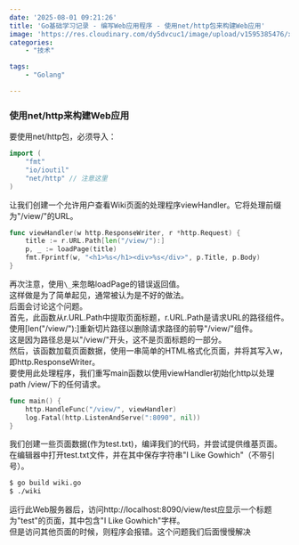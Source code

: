 ```yaml
---
date: '2025-08-01 09:21:26'
title: 'Go基础学习记录 - 编写Web应用程序 - 使用net/http包来构建Web应用'
image: 'https://res.cloudinary.com/dy5dvcuc1/image/upload/v1595385476/xiaorongmao/golang.jpg'
categories:
    - "技术"

tags:
    - "Golang"

---
```


### **使用net/http来构建Web应用**

要使用net/http包，必须导入：

```go
import (
    "fmt"
    "io/ioutil"
    "net/http" // 注意这里
)
```

让我们创建一个允许用户查看Wiki页面的处理程序viewHandler。它将处理前缀为"/view/"的URL。

```go
func viewHandler(w http.ResponseWriter, r *http.Request) {
    title := r.URL.Path[len("/view/"):]
    p, _ := loadPage(title)
    fmt.Fprintf(w, "<h1>%s</h1><div>%s</div>", p.Title, p.Body)
}
```

再次注意，使用`\_`来忽略loadPage的错误返回值。  
这样做是为了简单起见，通常被认为是不好的做法。  
后面会讨论这个问题。  
首先，此函数从r.URL.Path中提取页面标题，r.URL.Path是请求URL的路径组件。  
使用[len("/view/"):]重新切片路径以删除请求路径的前导"/view/"组件。  
这是因为路径总是以"/view/"开头，这不是页面标题的一部分。  
然后，该函数加载页面数据，使用一串简单的HTML格式化页面，并将其写入w，即http.ResponseWriter。  
要使用此处理程序，我们重写main函数以使用viewHandler初始化http以处理path /view/下的任何请求。

```go
func main() {
    http.HandleFunc("/view/", viewHandler)
    log.Fatal(http.ListenAndServe(":8090", nil))
}
```

我们创建一些页面数据(作为test.txt)，编译我们的代码，并尝试提供维基页面。  
在编辑器中打开test.txt文件，并在其中保存字符串"I Like Gowhich"（不带引号）。

```bash
$ go build wiki.go
$ ./wiki
```

运行此Web服务器后，访问http://localhost:8090/view/test应显示一个标题为"test"的页面，其中包含"I Like Gowhich"字样。  
但是访问其他页面的时候，则程序会报错。这个问题我们后面慢慢解决
